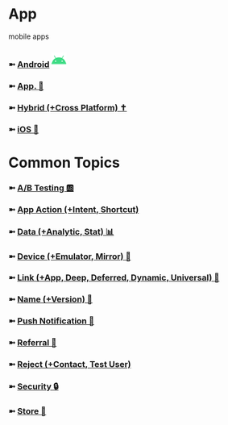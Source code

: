 # App
mobile apps

### ➼ [Android](Android) <a href="/Design"><img src="!/icon-android-30x30.png"/></a>
### ➼ [App. 📱](App)
### ➼ [Hybrid (+Cross Platform) ✝️](Hybrid)
### ➼ [iOS 🍏](iOS)

# Common Topics

### ➼ [A/B Testing 🆎](AB)
### ➼ [App Action (+Intent, Shortcut)](AppAction)
### ➼ [Data (+Analytic, Stat) 📊](Data)
### ➼ [Device (+Emulator, Mirror) 📱](Device)
### ➼ [Link (+App, Deep, Deferred, Dynamic, Universal) 🔗](Link)
### ➼ [Name (+Version) 📛](Name)
### ➼ [Push Notification 🔔](Push)
### ➼ [Referral 🤝](Referral)
### ➼ [Reject (+Contact, Test User)](Reject)
### ➼ [Security 🔒](Security)
### ➼ [Store 🏪](Store)

